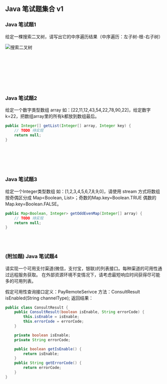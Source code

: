 ## Java 笔试题集合 v1

### Java 笔试题1

给定一棵搜索二叉树，请写出它的中序遍历结果（中序遍历：左子树-根-右子树）
                
![搜索二叉树](https://upload.wikimedia.org/wikipedia/commons/d/da/Binary_search_tree.svg)

<br/>
<br/>
<br/>
<br/>
<br/>
<br/>

### Java 笔试题2

给定一个数字类型数组 array 如：[22,11,12,43,54,22,78,90,22]，给定数字k=22，把数组array里的所有k都放到数组最后。

```java
public Integer[] getList(Integer[] array, Integer key) {
    // TODO 待实现
    return null;
}
```

<br/>
<br/>
<br/>
<br/>

### Java 笔试题3

给定一个Integer类型数组 如：[1,2,3,4,5,6,7,8,9,0]，请使用 stream 方式将数组按奇偶区分成 Map<Boolean, List<Integer>>；奇数的Map.key=Boolean.TRUE 偶数的Map.key=Boolean.FALSE。

```java
public Map<Boolean, Integer> getOddEvenMap(Integer[] array) {
    // TODO 待实现
    return null;
}
```

<br/>
<br/>

### (附加题) Java 笔试题4

请实现一个可用支付渠道(微信，支付宝，银联)的列表接口。每种渠道的可用性通过远程服务获取。 在外部资源环境不变情况下，请考虑最短响应时间获得尽可能多的可用列表。

假定可用性查询接口定义：PayRemoteSerivce 方法：ConsultResult isEnabled(String channelType); 返回结果：

```java
public class ConsultResult {
    public ConsultResult(boolean isEnable, String errorCode) {
        this.isEnable = isEnable;
        this.errorCode = errorCode;
    }

    private boolean isEnable;
    private String errorCode;

    public boolean getIsEnable() {
        return isEnable;
    }
    public String getErrorCode() {
        return errorCode;
    }
}
```